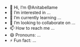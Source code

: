 - 👋 Hi, I’m @Anitabellame
- 👀 I’m interested in ...
- 🌱 I’m currently learning ...
- 💞️ I’m looking to collaborate on ...
- 📫 How to reach me ...
- 😄 Pronouns: ...
- ⚡ Fun fact: ...

<!---
Anitabellame/Anitabellame is a ✨ special ✨ repository because its `README.md` (this file) appears on your GitHub profile.
You can click the Preview link to take a look at your changes.
--->

